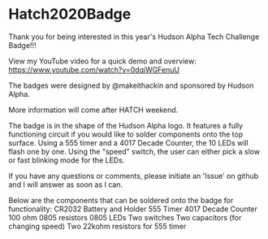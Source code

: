 # Hatch2020Badge

Thank you for being interested in this year's Hudson Alpha Tech Challenge Badge!!!  

View my YouTube video for a quick demo and overview:  
https://www.youtube.com/watch?v=0dqjWGFenuU

The badges were designed by @makeithackin and sponsored by Hudson Alpha.  

More information will come after HATCH weekend.  

The badge is in the shape of the Hudson Alpha logo.  It features a fully functioning circuit if you would like to solder components onto the top surface.  Using a 555 timer and a 4017 Decade Counter, the 10 LEDs will flash one by one.  Using the "speed" switch, the user can either pick a slow or fast blinking mode for the LEDs.  

If you have any questions or comments, please initiate an 'Issue' on github and I will answer as soon as I can.

Below are the components that can be soldered onto the badge for functionality:
CR2032 Battery and Holder
555 Timer
4017 Decade Counter
100 ohm 0805 resistors 
0805 LEDs
Two switches
Two capacitors (for changing speed)
Two 22kohm resistors for 555 timer





